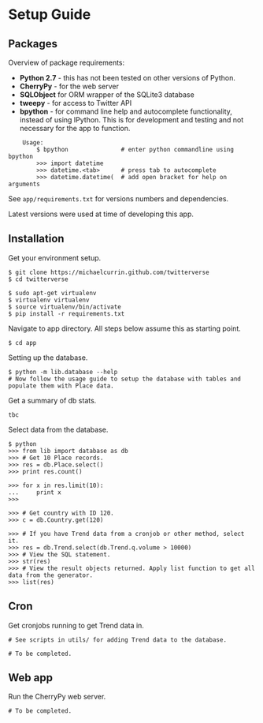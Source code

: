 # Setup Guide


## Packages
Overview of package requirements:
* **Python 2.7** - this has not been tested on other versions of Python.
* **CherryPy** - for the web server
* **SQLObject** for ORM wrapper of the SQLite3 database
* **tweepy** - for access to Twitter API
* **bpython** - for command line help and autocomplete functionality, instead of using IPython. This is for development and testing and not necessary for the app to function.
```
    Usage:
        $ bpython               # enter python commandline using bpython
        >>> import datetime
        >>> datetime.<tab>      # press tab to autocomplete
        >>> datetime.datetime(  # add open bracket for help on arguments
```
See `app/requirements.txt` for versions numbers and dependencies.

Latest versions were used at time of developing this app.


## Installation

Get your environment setup.
```
$ git clone https://michaelcurrin.github.com/twitterverse
$ cd twitterverse

$ sudo apt-get virtualenv
$ virtualenv virtualenv
$ source virtualenv/bin/activate
$ pip install -r requirements.txt
```

Navigate to app directory. All steps below assume this as starting point.
```
$ cd app
```

Setting up the database.
```
$ python -m lib.database --help
# Now follow the usage guide to setup the database with tables and populate them with Place data.
```

Get a summary of db stats.
```
tbc
```

Select data from the database.
```
$ python
>>> from lib import database as db
>>> # Get 10 Place records.
>>> res = db.Place.select()
>>> print res.count()

>>> for x in res.limit(10):
...     print x
>>>

>>> # Get country with ID 120.
>>> c = db.Country.get(120)

>>> # If you have Trend data from a cronjob or other method, select it.
>>> res = db.Trend.select(db.Trend.q.volume > 10000)
>>> # View the SQL statement.
>>> str(res)
>>> # View the result objects returned. Apply list function to get all data from the generator.
>>> list(res)
```

## Cron

Get cronjobs running to get Trend data in.
```
# See scripts in utils/ for adding Trend data to the database.

# To be completed.
```

## Web app

Run the CherryPy web server.
```
# To be completed.
```

